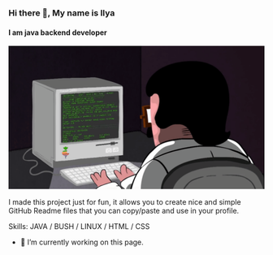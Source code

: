 ### Hi there 👋, My name is Ilya
#### I am java backend developer
![I am java backend developer](https://github.com/boxser093/boxser093/blob/main/banner.gif)

I made this project just for fun, it allows you to create nice and simple GitHub Readme files that you can copy/paste and use in your profile.

Skills: JAVA / BUSH / LINUX / HTML / CSS

- 🔭 I’m currently working on this page. 




